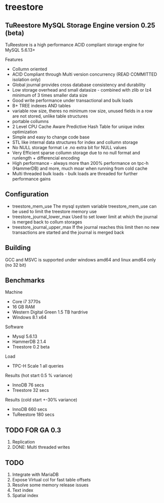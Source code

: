 treestore
=========

TuReestore MySQL Storage Engine version 0.25 (beta)
--------------------------------------------------

TuReestore is a high performance ACID compliant storage engine for MySQL 5.6.13+

Features
+ Collumn oriented
+ ACID Compliant through Multi version concurrency (READ COMMITTED isolation only)
+ Global journal provides cross database consistency and durability
+ Low storage overhead and small datasize - combined with zlib or lz4 minimum of 3 times smaller data size
+ Good write performance under transactional and bulk loads
+ B+ TREE indexes AND tables
+ variable row size, theres no minimum row size, unused fields in a row are not stored, unlike table structures 
+ portable collumns
+ 2 Level CPU Cache Aware Predictive Hash Table for unique index optimization
+ Simple and easy to change code base
+ STL like internal data structures for index and collumn storage
+ No NULL storage format i.e .no extra bit for NULL values
+ Very Efficient sparse collumn storage due to no null format and runlength + differencial encoding
+ High performance - always more than 200% performance on tpc-h (HammerDB) and more, much moar when running from cold cache
+ Multi threaded bulk loads - bulk loads are threaded for further performance gains

Configuration
-------------

+ treestore_mem_use
The mysql system variable treestore_mem_use can be used to limit the treestore memory use
+ treestore_journal_lower_max
Used to set lower limit at which the journal is merged back to collum storages
+ treestore_journal_upper_max
If the journal reaches this limit then no new transactions are started and the journal is merged back

Building
--------

GCC and MSVC is supported under windows amd64 and linux amd64 only (no 32 bit)

Benchmarks
----------

Machine
+ Core i7 3770s 
+ 16 GB RAM
+ Western Digital Green 1.5 TB hardrive
+ Windows 8.1 x64

Software
+ Mysql 5.6.13
+ HammerDB 2.1.4
+ Treestore 0.2 beta

Load
+ TPC-H Scale 1 all queries

Results (hot start 0.5 % variance)
+ InnoDB 76 secs 
+ Treestore 32 secs

Results (cold start +-30% variance)
+ InnoDB 660 secs
+ TuReestore 180 secs

TODO FOR GA 0.3
---------------

 1. Replication
 2. DONE: Multi threaded writes
 
TODO
----

 1. Integrate with MariaDB
 2. Expose Virtual col for fast table offsets
 3. Resolve some memory release issues
 4. Text index
 5. Spatial index
